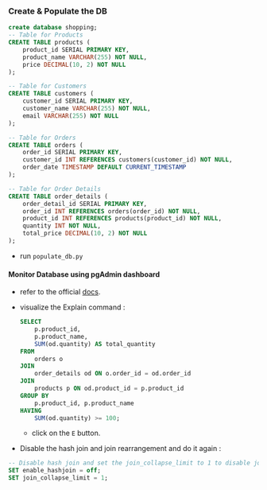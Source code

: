 
### Create & Populate the DB

```sql
create database shopping; 
-- Table for Products
CREATE TABLE products (
    product_id SERIAL PRIMARY KEY,
    product_name VARCHAR(255) NOT NULL,
    price DECIMAL(10, 2) NOT NULL
);

-- Table for Customers
CREATE TABLE customers (
    customer_id SERIAL PRIMARY KEY,
    customer_name VARCHAR(255) NOT NULL,
    email VARCHAR(255) NOT NULL
);

-- Table for Orders
CREATE TABLE orders (
    order_id SERIAL PRIMARY KEY,
    customer_id INT REFERENCES customers(customer_id) NOT NULL,
    order_date TIMESTAMP DEFAULT CURRENT_TIMESTAMP
);

-- Table for Order Details
CREATE TABLE order_details (
    order_detail_id SERIAL PRIMARY KEY,
    order_id INT REFERENCES orders(order_id) NOT NULL,
    product_id INT REFERENCES products(product_id) NOT NULL,
    quantity INT NOT NULL,
    total_price DECIMAL(10, 2) NOT NULL
);

```

- run `populate_db.py`

#### Monitor Database using pgAdmin dashboard

- refer to the official [docs](https://www.pgadmin.org/docs/pgadmin4/latest/tabbed_browser.html).

- visualize the Explain command :

  ```sql
  SELECT 
      p.product_id,
      p.product_name,
      SUM(od.quantity) AS total_quantity
  FROM 
      orders o
  JOIN 
      order_details od ON o.order_id = od.order_id
  JOIN 
      products p ON od.product_id = p.product_id
  GROUP BY 
      p.product_id, p.product_name
  HAVING 
      SUM(od.quantity) >= 100;
  
  ```

  - click on the `E` button.

-  Disable the hash join and join rearrangement and do it again :

  ```sql
  -- Disable hash join and set the join_collapse_limit to 1 to disable join rearrangement
  SET enable_hashjoin = off;
  SET join_collapse_limit = 1;
  ```

  
